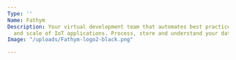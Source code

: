 ```yaml
---
Type: ''
Name: Fathym
Description: Your virtual development team that automates best practices for delivery
  and scale of IoT applications. Process, store and understand your data in minutes.
Image: "/uploads/Fathym-logo2-black.png"

---
```

